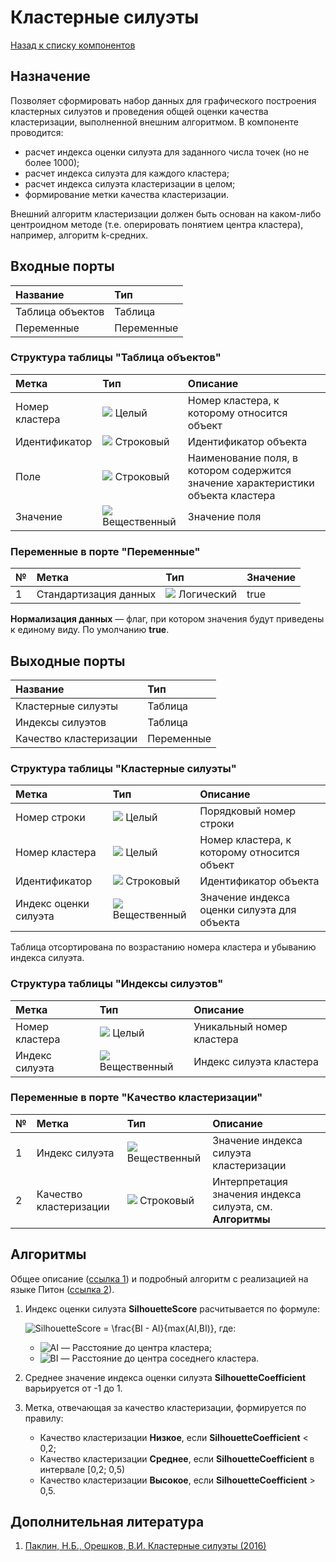 # Кластерные силуэты

[Назад к списку компонентов](../README.md)

## Назначение

Позволяет сформировать набор данных для графического построения кластерных силуэтов и проведения общей оценки качества кластеризации, выполненной внешним алгоритмом. В компоненте проводится:

* расчет индекса оценки силуэта для заданного числа точек (но не более 1000);
* расчет индекса силуэта для каждого кластера;
* расчет индекса силуэта кластеризации в целом;
* формирование метки качества кластеризации.

Внешний алгоритм кластеризации должен быть основан на каком-либо центроидном методе (т.е. оперировать понятием центра кластера), например, алгоритм k-средних.

## Входные порты

| Название         | Тип        |
|:-----------------|:-----------|
| Таблица объектов | Таблица    |
| Переменные       | Переменные |

### Структура таблицы "Таблица объектов"

| Метка          | Тип                                    | Описание                 |
|:---------------|:---------------------------------------|:-------------------------|
| Номер кластера | ![](./img/integer.svg) Целый           | Номер кластера, к которому относится объект     |
| Идентификатор  | ![](./img/string.svg) Строковый        | Идентификатор объекта    |
| Поле           | ![](./img/string.svg) Строковый        | Наименование поля, в котором содержится значение характеристики объекта кластера  |
| Значение       | ![](./img/realnumber.svg) Вещественный | Значение поля |

### Переменные в порте "Переменные"

| № | Метка              | Тип                                 | Значение   |
|:--|:-------------------|:------------------------------------|:-----------|
| 1 | Стандартизация данных| ![](./img/logical.svg) Логический |       true |

**Нормализация данных** — флаг, при котором значения будут приведены к единому виду. По умолчанию **true**.

## Выходные порты

| Название               | Тип        |
|:-----------------------|:-----------|
| Кластерные силуэты     | Таблица    |
| Индексы силуэтов       | Таблица    |
| Качество кластеризации | Переменные |

### Структура таблицы "Кластерные силуэты"

| Метка                 | Тип                                    | Описание |
|:----------------------|:---------------------------------------|:---------|
| Номер строки          | ![](./img/integer.svg) Целый           | Порядковый номер строки  |
| Номер кластера        | ![](./img/integer.svg) Целый           | Номер кластера, к которому относится объект |
| Идентификатор         | ![](./img/string.svg) Строковый        | Идентификатор объекта   |
| Индекс оценки силуэта | ![](./img/realnumber.svg) Вещественный | Значение индекса оценки силуэта для объекта |

Таблица отсортирована по возрастанию номера кластера и убыванию индекса силуэта.

### Структура таблицы "Индексы силуэтов"

| Метка          | Тип                                    | Описание                  |
|:---------------|:---------------------------------------|:--------------------------|
| Номер кластера | ![](./img/integer.svg) Целый           | Уникальный номер кластера |
| Индекс силуэта | ![](./img/realnumber.svg) Вещественный | Индекс силуэта кластера   |

### Переменные в порте "Качество кластеризации"

| № | Метка                  | Тип                                    | Описание                               |
|:--|:-----------------------|:---------------------------------------|:---------------------------------------|
| 1 | Индекс силуэта         | ![](./img/realnumber.svg) Вещественный | Значение индекса силуэта кластеризации |
| 2 | Качество кластеризации | ![](./img/string.svg) Строковый        | Интерпретация значения индекса силуэта, см. **Алгоритмы** |

## Алгоритмы

Общее описание ([ссылка 1](https://en.wikipedia.org/wiki/Silhouette_%28clustering%29)) и подробный алгоритм с реализацией на языке Питон ([ссылка 2](http://scikit-learn.org/stable/auto_examples/cluster/plot_kmeans_silhouette_analysis.html#sphx-glr-download-auto-examples-cluster-plot-kmeans-silhouette-analysis-py)).

1. Индекс оценки силуэта **SilhouetteScore** расчитывается по формуле:

    ![SilhouetteScore =  \frac{BI - AI}{max(AI,BI)}](./img/1_cluster-silhouettes.svg), где:

    * ![AI](./img/2_cluster-silhouettes.svg) — Расстояние до центра кластера;
    * ![BI](./img/3_cluster-silhouettes.svg) — Расстояние до центра соседнего кластера.

2. Среднее значение индекса оценки силуэта **SilhouetteCoefficient** варьируется от -1 до 1.

3. Метка, отвечающая за качество кластеризации, формируется по правилу:

    * Качество кластеризации **Низкое**, если **SilhouetteCoefficient** < 0,2;
    * Качество кластеризации **Среднее**, если **SilhouetteCoefficient** в интервале [0,2; 0,5)
    * Качество кластеризации **Высокое**, если **SilhouetteCoefficient** > 0,5.

## Дополнительная литература

1. [Паклин, Н.Б., Орешков, В.И. Кластерные силуэты (2016)](https://elibrary.ru/item.asp?id=26506406)
